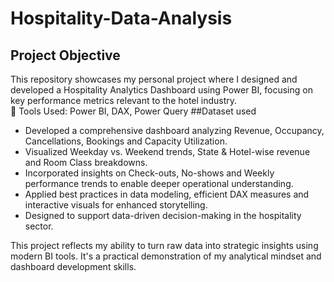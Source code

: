 # Hospitality-Data-Analysis
## Project Objective
This repository showcases my personal project where I designed and developed a Hospitality Analytics Dashboard using Power BI, focusing on key performance metrics relevant to the hotel industry.  
🔹 Tools Used: Power BI, DAX, Power Query
##Dataset used

- Developed a comprehensive dashboard analyzing Revenue, Occupancy, Cancellations, Bookings and Capacity Utilization.
- Visualized Weekday vs. Weekend trends, State & Hotel-wise revenue and Room Class breakdowns.
- Incorporated insights on Check-outs, No-shows and Weekly performance trends to enable deeper operational understanding.
- Applied best practices in data modeling, efficient DAX measures and interactive visuals for enhanced storytelling.
- Designed to support data-driven decision-making in the hospitality sector.

This project reflects my ability to turn raw data into strategic insights using modern BI tools. It's a practical demonstration of my analytical mindset and dashboard development skills.
